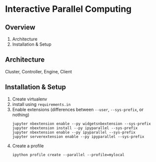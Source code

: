 # Interactive Parallel Computing

## Overview

1. Architecture
1. Installation & Setup

## Architecture

Cluster, Controller, Engine, Client

## Installation & Setup

1. Create virtualenv
2. install using `requirements.in`
3. Enable extensions (differences between `--user`, `--sys-prefix`, or nothing)
   ```
   jupyter nbextension enable --py widgetsnbextension --sys-prefix
   jupyter nbextension install --py ipyparallel --sys-prefix
   jupyter nbextension enable --py ipyparallel --sys-prefix
   jupyter serverextension enable --py ipyparallel --sys-prefix
   ```
4. Create a profile
   ```
   ipython profile create --parallel --profile=mylocal
   ```

